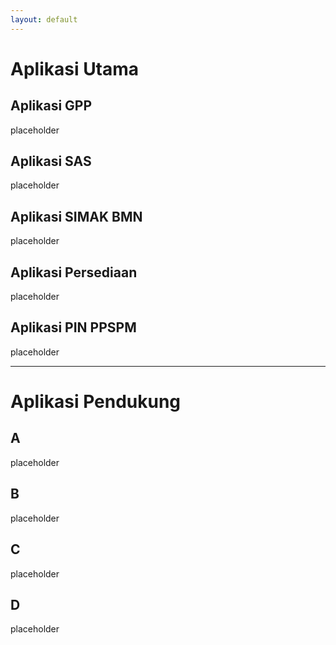 ```yaml
---
layout: default
---
```


# Aplikasi Utama

## Aplikasi GPP
placeholder

## Aplikasi SAS
placeholder

## Aplikasi SIMAK BMN
placeholder

## Aplikasi Persediaan
placeholder

## Aplikasi PIN PPSPM
placeholder

---

# Aplikasi Pendukung

## A
placeholder

## B
placeholder

## C
placeholder

## D
placeholder
